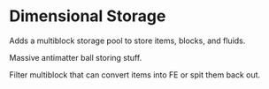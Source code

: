 # Dimensional Storage

Adds a multiblock storage pool to store items, blocks, and fluids.

Massive antimatter ball storing stuff.

Filter multiblock that can convert items into FE or spit them back out.

